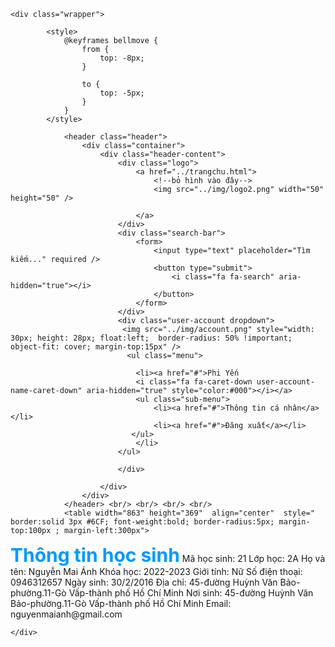 
    <div class="wrapper">
        
            <style>
                @keyframes bellmove {
                    from {
                        top: -8px;
                    }

                    to {
                        top: -5px;
                    }
                }
            </style>

                <header class="header">
                    <div class="container">
                        <div class="header-content">
                            <div class="logo">
                                <a href="../trangchu.html">
                                    <!--bỏ hình vào đây-->
                                    <img src="../img/logo2.png" width="50" height="50" />

                                </a>
                            </div>
                            <div class="search-bar">
                                <form>
                                    <input type="text" placeholder="Tìm kiếm..." required />
                                    <button type="submit">
                                        <i class="fa fa-search" aria-hidden="true"></i>
                                    </button>
                                </form>
                            </div>
                            <div class="user-account dropdown">
                             <img src="../img/account.png" style="width: 30px; height: 28px; float:left;  border-radius: 50% !important; object-fit: cover; margin-top:15px" />
                              <ul class="menu">

                            	<li><a href="#">Phi Yến                                     
                                <i class="fa fa-caret-down user-account-name-caret-down" aria-hidden="true" style="color:#000"></i></a> 
                                <ul class="sub-menu">
                                    <li><a href="#">Thông tin cá nhân</a></li>
                                	<li><a href="#">Đăng xuất</a></li>
                               </ul>
                                </li>
                            </ul>

                            </div>
                            
                        </div>
                    </div>
                </header> <br/> <br/> <br/> <br/> 
                <table width="863" height="369"  align="center"  style=" border:solid 3px #6CF; font-weight:bold; border-radius:5px; margin-top:100px ; margin-left:300px">
  <tr>
    <td colspan="2" align="center"><strong style="color:#09F; font-weight:bold; font-size:30px">Thông tin học sinh</strong></td>
  </tr>
  <tr>
    <td width="423">Mã học sinh: 21</td>
    <td width="424">Lớp học: 2A</td>
  </tr>
  <tr>
    <td>Họ và tên: Nguyễn Mai Ánh</td>
    <td>Khóa học: 2022-2023</td>
  </tr>
  <tr>
    <td>Giới tính: Nữ</td>
    <td>Số điện thoại: 0946312657</td>
  </tr>
  <tr>
    <td>Ngày sinh: 30/2/2016</td>
    <td>Địa chỉ: 45-đường Huỳnh Văn Bảo-phường.11-Gò Vấp-thành phố Hồ Chí Minh</td>
  </tr>
  <tr>
    <td>Nơi sinh: 45-đường Huỳnh Văn Bảo-phường.11-Gò Vấp-thành phố Hồ Chí Minh</td>
    <td>Email: nguyenmaianh@gmail.com</td>
  </tr>
</table>


    </div>
